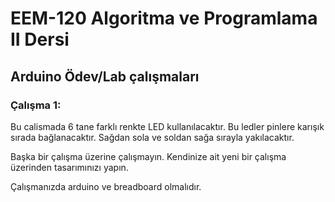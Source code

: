 # EEM-120 Algoritma ve Programlama II Dersi

## Arduino Ödev/Lab çalışmaları


### Çalışma 1:

Bu calismada 6 tane farklı renkte LED kullanılacaktır. Bu ledler pinlere karışık sırada bağlanacaktır. Sağdan sola ve soldan sağa sırayla yakılacaktır.

Başka bir çalışma üzerine çalışmayın. Kendinize ait yeni bir çalışma üzerinden tasarımınızı yapın.

Çalışmanızda arduino ve breadboard olmalıdır.


